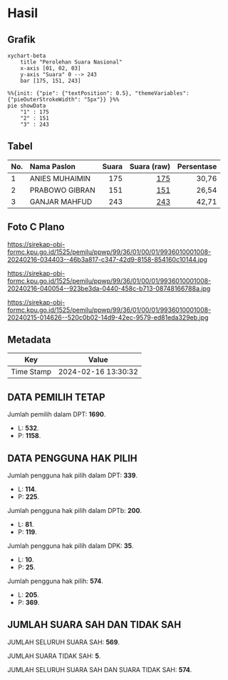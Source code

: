 # Hasil

## Grafik

```mermaid
xychart-beta
    title "Perolehan Suara Nasional"
    x-axis [01, 02, 03]
    y-axis "Suara" 0 --> 243
    bar [175, 151, 243]
```

```mermaid
%%{init: {"pie": {"textPosition": 0.5}, "themeVariables": {"pieOuterStrokeWidth": "5px"}} }%%
pie showData
    "1" : 175
    "2" : 151
    "3" : 243
```

## Tabel

| No. | Nama Paslon    | Suara | Suara (raw) | Persentase |
|:--- |:-------------- | -----:| -----------:| ----------:|
| 1   | ANIES MUHAIMIN | 175   | [175][p-1]  | 30,76      |
| 2   | PRABOWO GIBRAN | 151   | [151][p-2]  | 26,54      |
| 3   | GANJAR MAHFUD  | 243   | [243][p-3]  | 42,71      |


[p-1]: https://github.com/gigit-pemilu/pemilu-2024/blob/main/pilpres/hitung-suara/sub/99-luar-negeri/sub/36-den-haag-belanda/sub/01-den-haag-belanda/sub/0001-den-haag-belanda/sub/008-tps-006/sub/paslon-1.txt
[p-2]: https://github.com/gigit-pemilu/pemilu-2024/blob/main/pilpres/hitung-suara/sub/99-luar-negeri/sub/36-den-haag-belanda/sub/01-den-haag-belanda/sub/0001-den-haag-belanda/sub/008-tps-006/sub/paslon-2.txt
[p-3]: https://github.com/gigit-pemilu/pemilu-2024/blob/main/pilpres/hitung-suara/sub/99-luar-negeri/sub/36-den-haag-belanda/sub/01-den-haag-belanda/sub/0001-den-haag-belanda/sub/008-tps-006/sub/paslon-3.txt

## Foto C Plano

https://sirekap-obj-formc.kpu.go.id/1525/pemilu/ppwp/99/36/01/00/01/9936010001008-20240216-034403--46b3a817-c347-42d9-8158-854160c10144.jpg

https://sirekap-obj-formc.kpu.go.id/1525/pemilu/ppwp/99/36/01/00/01/9936010001008-20240216-040054--923be3da-0440-458c-b713-08748166788a.jpg

https://sirekap-obj-formc.kpu.go.id/1525/pemilu/ppwp/99/36/01/00/01/9936010001008-20240215-014626--520c0b02-14d9-42ec-9579-ed81eda329eb.jpg


## Metadata

| Key        | Value               |
| ---------- | ------------------- |
| Time Stamp | 2024-02-16 13:30:32 |


## DATA PEMILIH TETAP

Jumlah pemilih dalam DPT: **1690**.
 * L: **532**.
 * P: **1158**.

## DATA PENGGUNA HAK PILIH

Jumlah pengguna hak pilih dalam DPT: **339**.
 * L: **114**.
 * P: **225**.

Jumlah pengguna hak pilih dalam DPTb: **200**.
 * L: **81**.
 * P: **119**.

Jumlah pengguna hak pilih dalam DPK: **35**.
 * L: **10**.
 * P: **25**.

Jumlah pengguna hak pilih: **574**.
 * L: **205**.
 * P: **369**.

## JUMLAH SUARA SAH DAN TIDAK SAH

JUMLAH SELURUH SUARA SAH: **569**.

JUMLAH SUARA TIDAK SAH: **5**.

JUMLAH SELURUH SUARA SAH DAN SUARA TIDAK SAH: **574**.


